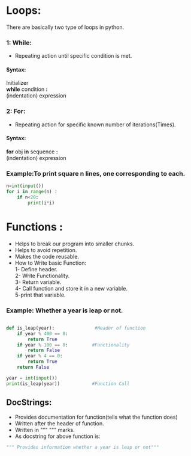 # Loops:  
There are basically two type of loops in python.    
### 1: While:  
- Repeating action until specific condition is met.   
#### Syntax:  
Initializer  
**while** condition **:**   
(indentation)  expression  
### 2: For:  
- Repeating action for specific known number of iterations(Times).  
#### Syntax:
**for** obj **in** sequence **:**  
(indentation)   expression 
### Example:To print square n lines, one corresponding to each.  
```python
n=int(input())
for i in range(n) :
    if n<20:
        print(i*i)
```
# Functions :  
- Helps to break our program into smaller chunks.   
- Helps to avoid repetition.  
- Makes the code reusable.  
- How to Write basic Function:  
1- Define header.    
2- Write Functionality.  
3- Return variable.  
4- Call function and store it in a new variable.  
5-print that variable.  
### Example: Whether a year is leap or not. 
```python

def is_leap(year):               #Header of function
    if year % 400 == 0:         
        return True
    if year % 100 == 0:         #Functionality
        return False
    if year % 4 == 0:
        return True
    return False

year = int(input())
print(is_leap(year))            #Function Call
```  
## DocStrings:  
- Provides documentation for function(tells what the function does)  
- Written after the header of function.  
- Written in """ """ marks.  
- As docstring for above function is:    
``` python
""" Provides information whether a year is leap or not"""
```


